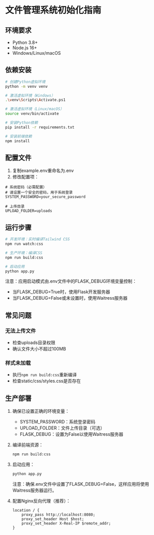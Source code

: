 # 文件管理系统初始化指南

## 环境要求
- Python 3.8+
- Node.js 16+
- Windows/Linux/macOS

## 依赖安装
```bash
# 创建Python虚拟环境
python -m venv venv

# 激活虚拟环境（Windows）
.\venv\Scripts\Activate.ps1

# 激活虚拟环境（Linux/macOS）
source venv/bin/activate

# 安装Python依赖
pip install -r requirements.txt

# 安装前端依赖
npm install
```

## 配置文件
1. 复制example.env重命名为.env
2. 修改配置项：
```
# 系统密码（必需配置）
# 请设置一个安全的密码，用于系统登录
SYSTEM_PASSWORD=your_secure_password

# 上传目录
UPLOAD_FOLDER=uploads
```

## 运行步骤
```bash
# 开发环境：实时编译Tailwind CSS
npm run watch:css

# 生产环境：编译CSS
npm run build:css

# 启动应用
python app.py
```

注意：应用启动模式由.env文件中的FLASK_DEBUG环境变量控制：
- 当FLASK_DEBUG=True时，使用Flask开发服务器
- 当FLASK_DEBUG=False或未设置时，使用Waitress服务器

## 常见问题
### 无法上传文件
- 检查uploads目录权限
- 确认文件大小不超过100MB

### 样式未加载
- 执行`npm run build:css`重新编译
- 检查static/css/styles.css是否存在

## 生产部署
1. 确保已设置正确的环境变量：
   - SYSTEM_PASSWORD：系统登录密码
   - UPLOAD_FOLDER：文件上传目录（可选）
   - FLASK_DEBUG：设置为False以使用Waitress服务器

2. 编译前端资源：
   ```bash
   npm run build:css
   ```

3. 启动应用：
   ```bash
   python app.py
   ```
   注意：确保.env文件中设置了FLASK_DEBUG=False，这样应用将使用Waitress服务器运行。

4. 配置Nginx反向代理（推荐）：
   ```nginx
   location / {
       proxy_pass http://localhost:8080;
       proxy_set_header Host $host;
       proxy_set_header X-Real-IP $remote_addr;
   }
   ```
